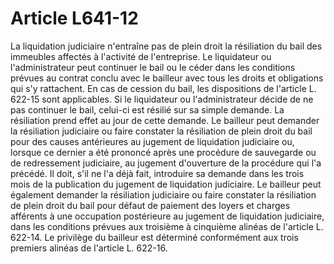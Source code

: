 # Article L641-12

La liquidation judiciaire n'entraîne pas de plein droit la résiliation du bail des immeubles affectés à l'activité de l'entreprise.   Le liquidateur ou l'administrateur peut continuer le bail ou le céder dans les conditions prévues au contrat conclu avec le bailleur avec tous les droits et obligations qui s'y rattachent. En cas de cession du bail, les dispositions de l'article L. 622-15 sont applicables.   Si le liquidateur ou l'administrateur décide de ne pas continuer le bail, celui-ci est résilié sur sa simple demande. La résiliation prend effet au jour de cette demande.   Le bailleur peut demander la résiliation judiciaire ou faire constater la résiliation de plein droit du bail pour des causes antérieures au jugement de liquidation judiciaire ou, lorsque ce dernier a été prononcé après une procédure de sauvegarde ou de redressement judiciaire, au jugement d'ouverture de la procédure qui l'a précédé. Il doit, s'il ne l'a déjà fait, introduire sa demande dans les trois mois de la publication du jugement de liquidation judiciaire.   Le bailleur peut également demander la résiliation judiciaire ou faire constater la résiliation de plein droit du bail pour défaut de paiement des loyers et charges afférents à une occupation postérieure au jugement de liquidation judiciaire, dans les conditions prévues aux troisième à cinquième alinéas de l'article L. 622-14.   Le privilège du bailleur est déterminé conformément aux trois premiers alinéas de l'article L. 622-16.
